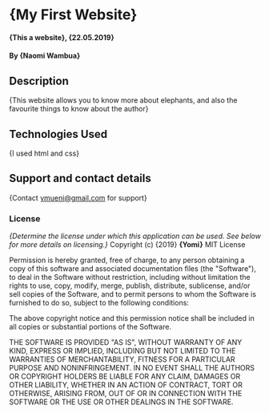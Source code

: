 # {My First Website}
#### {This a website}, {22.05.2019}
#### By **{Naomi Wambua}**
## Description
{This website allows you to know more about elephants, and also the favourite things to know about the author}
## Technologies Used
{I used html and css}
## Support and contact details
{Contact ymueni@gmail.com for support}
### License
*{Determine the license under which this application can be used.  See below for more details on licensing.}*
Copyright (c) {2019} **{Yomi}**
MIT License


Permission is hereby granted, free of charge, to any person obtaining a copy
of this software and associated documentation files (the "Software"), to deal
in the Software without restriction, including without limitation the rights
to use, copy, modify, merge, publish, distribute, sublicense, and/or sell
copies of the Software, and to permit persons to whom the Software is
furnished to do so, subject to the following conditions:

The above copyright notice and this permission notice shall be included in all
copies or substantial portions of the Software.

THE SOFTWARE IS PROVIDED "AS IS", WITHOUT WARRANTY OF ANY KIND, EXPRESS OR
IMPLIED, INCLUDING BUT NOT LIMITED TO THE WARRANTIES OF MERCHANTABILITY,
FITNESS FOR A PARTICULAR PURPOSE AND NONINFRINGEMENT. IN NO EVENT SHALL THE
AUTHORS OR COPYRIGHT HOLDERS BE LIABLE FOR ANY CLAIM, DAMAGES OR OTHER
LIABILITY, WHETHER IN AN ACTION OF CONTRACT, TORT OR OTHERWISE, ARISING FROM,
OUT OF OR IN CONNECTION WITH THE SOFTWARE OR THE USE OR OTHER DEALINGS IN THE
SOFTWARE.
